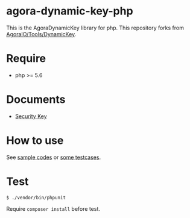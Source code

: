 # agora-dynamic-key-php

This is the AgoraDynamicKey library for php.
This repository forks from [AgoraIO/Tools/DynamicKey](https://github.com/AgoraIO/Tools/tree/master/DynamicKey/AgoraDynamicKey).

# Require

- php >= 5.6

# Documents

- [Security Key](https://docs.agora.io/en/Video/token_server_php?platform=PHP)

# How to use

See [sample codes](./sample) or [some testcases](./test).

# Test

```
$ ./vendor/bin/phpunit
```

Require `composer install` before test.


